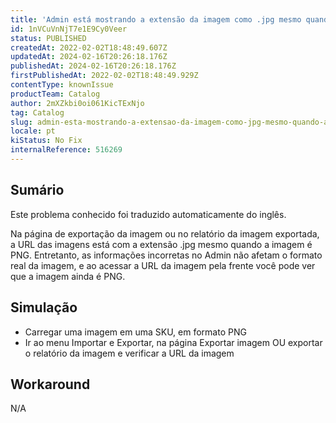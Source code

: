 ```yaml
---
title: 'Admin está mostrando a extensão da imagem como .jpg mesmo quando a imagem é .png'
id: 1nVCuVnNjT7e1E9Cy0Veer
status: PUBLISHED
createdAt: 2022-02-02T18:48:49.607Z
updatedAt: 2024-02-16T20:26:18.176Z
publishedAt: 2024-02-16T20:26:18.176Z
firstPublishedAt: 2022-02-02T18:48:49.929Z
contentType: knownIssue
productTeam: Catalog
author: 2mXZkbi0oi061KicTExNjo
tag: Catalog
slug: admin-esta-mostrando-a-extensao-da-imagem-como-jpg-mesmo-quando-a-imagem-e-png
locale: pt
kiStatus: No Fix
internalReference: 516269
---
```


## Sumário

<div class="alert alert-info">
  <p>Este problema conhecido foi traduzido automaticamente do inglês.</p>
</div>


Na página de exportação da imagem ou no relatório da imagem exportada, a URL das imagens está com a extensão .jpg mesmo quando a imagem é PNG. Entretanto, as informações incorretas no Admin não afetam o formato real da imagem, e ao acessar a URL da imagem pela frente você pode ver que a imagem ainda é PNG.



## Simulação


- Carregar uma imagem em uma SKU, em formato PNG
- Ir ao menu Importar e Exportar, na página Exportar imagem OU exportar o relatório da imagem e verificar a URL da imagem



## Workaround


N/A

